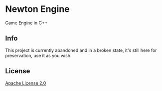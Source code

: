 # Newton Engine

Game Engine in C++
## Info

This project is currently abandoned and in a broken state, it's still here for preservation, use it as you wish.

## License
[Apache License 2.0](https://www.apache.org/licenses/LICENSE-2.0)
